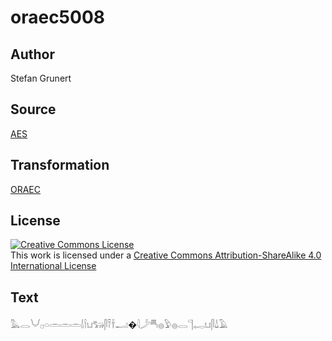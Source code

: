 # oraec5008

## Author

Stefan Grunert

## Source

[AES](https://github.com/simondschweitzer/aes)

## Transformation

[ORAEC](https://oraec.github.io/)

## License

<a rel="license" href="http://creativecommons.org/licenses/by-sa/4.0/"><img alt="Creative Commons License" style="border-width:0" src="https://i.creativecommons.org/l/by-sa/4.0/88x31.png" /></a><br />This work is licensed under a <a rel="license" href="http://creativecommons.org/licenses/by-sa/4.0/">Creative Commons Attribution-ShareAlike 4.0 International License</a>

## Text

𓅓𓂋𓄋𓊪𓏏𓏛𓏛𓏛𓌃𓌉𓂓𓃒𓋴𓍋𓌂𓂝�𓇋𓌳𓄪𓐍𓅱𓐍𓂋𓊹𓉻𓂓𓋴𓍑𓄿<br>
